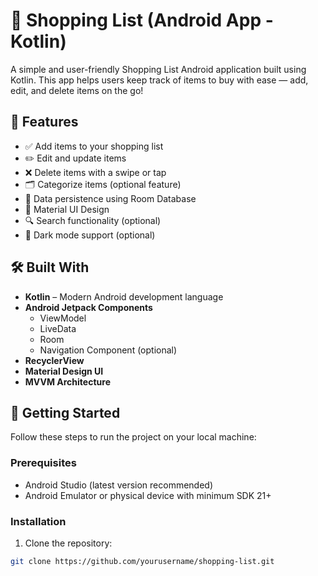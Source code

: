 # 🛒 Shopping List (Android App - Kotlin)

A simple and user-friendly Shopping List Android application built using Kotlin. This app helps users keep track of items to buy with ease — add, edit, and delete items on the go!

## 📱 Features

- ✅ Add items to your shopping list
- ✏️ Edit and update items
- ❌ Delete items with a swipe or tap
- 🗂️ Categorize items (optional feature)
- 💾 Data persistence using Room Database
- 🎨 Material UI Design
- 🔍 Search functionality (optional)
- 🌙 Dark mode support (optional)

## 🛠️ Built With

- **Kotlin** – Modern Android development language
- **Android Jetpack Components**
  - ViewModel
  - LiveData
  - Room
  - Navigation Component (optional)
- **RecyclerView**
- **Material Design UI**
- **MVVM Architecture**


## 🚀 Getting Started

Follow these steps to run the project on your local machine:

### Prerequisites

- Android Studio (latest version recommended)
- Android Emulator or physical device with minimum SDK 21+

### Installation

1. Clone the repository:
```bash
git clone https://github.com/yourusername/shopping-list.git
